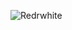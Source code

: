 ![Redrwhite](https://user-images.githubusercontent.com/112859151/207375692-04aff616-1704-4e27-9dd3-ecbb0d5ba33d.png)

